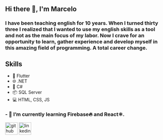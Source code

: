 

## Hi there 👋, I'm Marcelo

### I have been teaching english for 10 years. When I turned thirty three I realized that I wanted to use my english skills as a tool and not as the main focus of my labor. Now I crave for an opportunity to learn, gather experience and develop myself in this amazing field of programming. A total career change.

## Skills
* 📱  Flutter
* 🌐 .NET
* 🔵 C#
* 📦 SQL Server
* 💻 HTML, CSS, JS


### - 🌱 I’m currently learning Firebase🔥 and React⚛️.   


[<img src='https://cdn.jsdelivr.net/npm/simple-icons@3.0.1/icons/github.svg' alt='github' height='40'>](https://github.com/M-antunes)  [<img src='https://cdn.jsdelivr.net/npm/simple-icons@3.0.1/icons/linkedin.svg' alt='linkedin' height='40'>](https://www.linkedin.com/in/https://www.linkedin.com/in/marcelo-antunes-92203a205//)  






